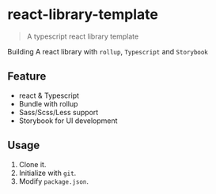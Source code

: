 # react-library-template

> A typescript react library template

Building A react library with `rollup`, `Typescript` and `Storybook`

## Feature

- react & Typescript
- Bundle with rollup
- Sass/Scss/Less support
- Storybook for UI development

## Usage

1. Clone it.
2. Initialize with `git`.
3. Modify `package.json`.

